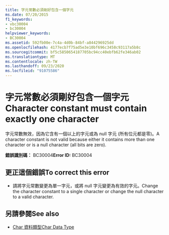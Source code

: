 ```yaml
---
title: 字元常數必須剛好包含一個字元
ms.date: 07/20/2015
f1_keywords:
- vbc30004
- bc30004
helpviewer_keywords:
- BC30004
ms.assetid: 592fb00e-7c4a-4d0b-84bf-a844296925dd
ms.openlocfilehash: 4177ecb7f75ad5e3e10bf696c3458c93117a5b8c
ms.sourcegitcommit: bf5c5850654187705bc94cc40ebfb62fe346ab02
ms.translationtype: MT
ms.contentlocale: zh-TW
ms.lasthandoff: 09/23/2020
ms.locfileid: "91075586"
---
```

# <a name="character-constant-must-contain-exactly-one-character"></a><span data-ttu-id="4ebc8-102">字元常數必須剛好包含一個字元</span><span class="sxs-lookup"><span data-stu-id="4ebc8-102">Character constant must contain exactly one character</span></span>

<span data-ttu-id="4ebc8-103">字元常數無效，因為它含有一個以上的字元或為 null 字元 (所有位元都是零)。</span><span class="sxs-lookup"><span data-stu-id="4ebc8-103">A character constant is not valid because either it contains more than one character or is a null character (all bits are zero).</span></span>  
  
 <span data-ttu-id="4ebc8-104">**錯誤識別碼：** BC30004</span><span class="sxs-lookup"><span data-stu-id="4ebc8-104">**Error ID:** BC30004</span></span>  
  
## <a name="to-correct-this-error"></a><span data-ttu-id="4ebc8-105">更正這個錯誤</span><span class="sxs-lookup"><span data-stu-id="4ebc8-105">To correct this error</span></span>  
  
- <span data-ttu-id="4ebc8-106">請將字元常數變更為單一字元，或將 null 字元變更為有效的字元。</span><span class="sxs-lookup"><span data-stu-id="4ebc8-106">Change the character constant to a single character or change the null character to a valid character.</span></span>  
  
## <a name="see-also"></a><span data-ttu-id="4ebc8-107">另請參閱</span><span class="sxs-lookup"><span data-stu-id="4ebc8-107">See also</span></span>

- [<span data-ttu-id="4ebc8-108">Char 資料類型</span><span class="sxs-lookup"><span data-stu-id="4ebc8-108">Char Data Type</span></span>](../language-reference/data-types/char-data-type.md)
